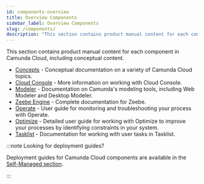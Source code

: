 ```yaml
---
id: components-overview
title: Overview Components
sidebar_label: Overview Components
slug: /components/
description: "This section contains product manual content for each component in Camunda Cloud, including conceptual content."
---
```


This section contains product manual content for each component in Camunda Cloud, including conceptual content.

- [Concepts](concepts/what-is-camunda-cloud.md) - Conceptual documentation on a variety of Camunda Cloud topics.
- [Cloud Console](cloud-console/introduction.md) - More information on working with Cloud Console.
- [Modeler](modeler/about.md) - Documentation on Camunda's modeling tools, including Web Modeler and Desktop Modeler.
- [Zeebe Engine](zeebe/zeebe-overview.md) - Complete documentation for Zeebe. 
- [Operate](operate/index.md) - User guide for monitoring and troubleshooting your process with Operate.
- [Optimize]($optimize$/components/what-is-optimize/) - Detailed user guide for working with Optimize to improve your processes by identifying constraints in your system.
- [Tasklist](tasklist/introduction.md) - Documentation for working with user tasks in Tasklist.

:::note Looking for deployment guides?

Deployment guides for Camunda Cloud components are available in the [Self-Managed section](/self-managed/overview.md).

:::

